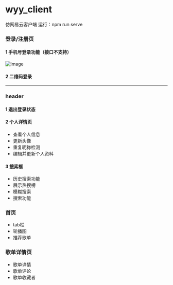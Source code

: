 # wyy_client
仿网易云客户端
运行：npm run serve

### 登录/注册页
#### 1 手机号登录功能（接口不支持）
![image](https://github.com/prominent6/wyy_client/assets/93392935/4afd1c1f-f05c-48f8-b24d-110ce7517ed9)

#### 2 二维码登录
***
### header
#### 1 退出登录状态
#### 2 个人详情页
* 查看个人信息
* 更新头像
* 重复昵称检测
* 编辑并更新个人资料

#### 3 搜索框
* 历史搜索功能
* 展示热搜榜
* 模糊搜索
* 搜索功能

### 首页
* tab栏
* 轮播图
* 推荐歌单

### 歌单详情页
* 歌单详情
* 歌单评论
* 歌单收藏者

### 
